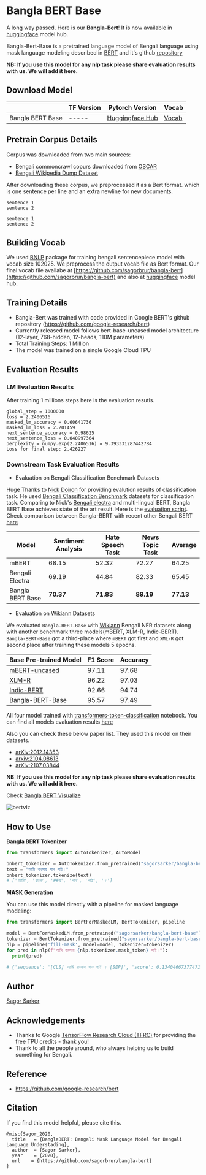 # Bangla BERT Base

A long way passed. Here is our **Bangla-Bert**! It is now available in [huggingface](https://huggingface.co/sagorsarker/bangla-bert-base) model hub. 

Bangla-Bert-Base is a pretrained language model of Bengali language using mask language modeling described in [BERT](https://arxiv.org/abs/1810.04805) and it's github [repository](https://github.com/google-research/bert)

**NB: If you use this model for any nlp task please share evaluation results with us. We will add it here.**

## Download Model
|  | TF Version | Pytorch Version | Vocab |
| ----- | ------ | ------- | --------|
| Bangla BERT Base | ----- | [Huggingface Hub](https://huggingface.co/sagorsarker/bangla-bert-base)| [Vocab](https://github.com/sagorbrur/bangla-bert/blob/master/vocab.txt)

## Pretrain Corpus Details
Corpus was downloaded from two main sources:

* Bengali commoncrawl copurs downloaded from [OSCAR](https://oscar-corpus.com/)
* [Bengali Wikipedia Dump Dataset](https://dumps.wikimedia.org/bnwiki/latest/)

After downloading these corpus, we preprocessed it as a Bert format. which is one sentence per line and an extra newline for new documents. 

```
sentence 1
sentence 2

sentence 1
sentence 2

```

## Building Vocab
We used [BNLP](https://github.com/sagorbrur/bnlp) package for training bengali sentencepiece model with vocab size 102025. We preprocess the output vocab file as Bert format.
Our final vocab file availabe at [https://github.com/sagorbrur/bangla-bert](https://github.com/sagorbrur/bangla-bert) and also at [huggingface](https://huggingface.co/sagorsarker/bangla-bert-base) model hub.

## Training Details
* Bangla-Bert was trained with code provided in Google BERT's github repository (https://github.com/google-research/bert)
* Currently released model follows bert-base-uncased model architecture (12-layer, 768-hidden, 12-heads, 110M parameters)
* Total Training Steps: 1 Million
* The model was trained on a single Google Cloud TPU 

## Evaluation Results

### LM Evaluation Results
After training 1 millions steps here is the evaluation resutls. 

```
global_step = 1000000
loss = 2.2406516
masked_lm_accuracy = 0.60641736
masked_lm_loss = 2.201459
next_sentence_accuracy = 0.98625
next_sentence_loss = 0.040997364
perplexity = numpy.exp(2.2406516) = 9.393331287442784
Loss for final step: 2.426227

```

### Downstream Task Evaluation Results
- Evaluation on Bengali Classification Benchmark Datasets

Huge Thanks to [Nick Doiron](https://twitter.com/mapmeld) for providing evalution results of classification task.
He used [Bengali Classification Benchmark](https://github.com/rezacsedu/Classification_Benchmarks_Benglai_NLP) datasets for classification task.
Comparing to Nick's [Bengali electra](https://huggingface.co/monsoon-nlp/bangla-electra) and multi-lingual BERT, Bangla BERT Base achieves state of the art result.
Here is the [evaluation script](https://github.com/sagorbrur/bangla-bert/blob/master/notebook/bangla-bert-evaluation-classification-task.ipynb). Check comparison between Bangla-BERT with recent other Bengali BERT [here](https://gist.github.com/mapmeld/cfdfa5604a0b03730b0dbee8c5789f42)


| Model | Sentiment Analysis | Hate Speech Task | News Topic Task | Average |
| ----- | -------------------| ---------------- | --------------- | ------- |
| mBERT | 68.15 | 52.32 | 72.27 | 64.25 |
| Bengali Electra | 69.19 | 44.84 | 82.33 | 65.45 |
| Bangla BERT Base | **70.37** | **71.83** | **89.19** | **77.13** |
  
- Evaluation on [Wikiann](https://huggingface.co/datasets/wikiann) Datasets

We evaluated `Bangla-BERT-Base` with [Wikiann](https://huggingface.co/datasets/wikiann) Bengali NER datasets along with another benchmark three models(mBERT, XLM-R, Indic-BERT). </br>
`Bangla-BERT-Base` got a third-place where `mBERT` got first and `XML-R` got second place after training these models 5 epochs.

| Base Pre-trained Model | F1 Score | Accuracy |
| ----- | -------------------| ---------------- |
| [mBERT-uncased](https://huggingface.co/bert-base-multilingual-uncased) | 97.11 | 97.68 |
| [XLM-R](https://huggingface.co/xlm-roberta-base) | 96.22 | 97.03 |
| [Indic-BERT](https://huggingface.co/ai4bharat/indic-bert)| 92.66 | 94.74 |
| Bangla-BERT-Base | 95.57 | 97.49 |

All four model trained with [transformers-token-classification](https://colab.research.google.com/github/huggingface/notebooks/blob/master/examples/token_classification.ipynb) notebook.
You can find all models evaluation results [here](https://github.com/sagorbrur/bangla-bert/tree/master/evaluations/wikiann)


Also you can check these below paper list. They used this model on their datasets.
* [arXiv:2012.14353](https://arxiv.org/abs/2012.14353)
* [arxiv:2104.08613](https://arxiv.org/abs/2104.08613)
* [	arXiv:2107.03844](https://arxiv.org/abs/2107.03844)

**NB: If you use this model for any nlp task please share evaluation results with us. We will add it here.** 

Check [Bangla BERT Visualize](notebook)

![bertviz](bert_attention_head.gif)

## How to Use

**Bangla BERT Tokenizer**
```py
from transformers import AutoTokenizer, AutoModel

bnbert_tokenizer = AutoTokenizer.from_pretrained("sagorsarker/bangla-bert-base")
text = "আমি বাংলায় গান গাই।"
bnbert_tokenizer.tokenize(text)
# ['আমি', 'বাংলা', '##য', 'গান', 'গাই', '।']
```


**MASK Generation**

You can use this model directly with a pipeline for masked language modeling:

```py
from transformers import BertForMaskedLM, BertTokenizer, pipeline

model = BertForMaskedLM.from_pretrained("sagorsarker/bangla-bert-base")
tokenizer = BertTokenizer.from_pretrained("sagorsarker/bangla-bert-base")
nlp = pipeline('fill-mask', model=model, tokenizer=tokenizer)
for pred in nlp(f"আমি বাংলায় {nlp.tokenizer.mask_token} গাই।"):
  print(pred)

# {'sequence': '[CLS] আমি বাংলায গান গাই । [SEP]', 'score': 0.13404667377471924, 'token': 2552, 'token_str': 'গান'}

```

## Author
[Sagor Sarker](https://github.com/sagorbrur)

## Acknowledgements

* Thanks to Google [TensorFlow Research Cloud (TFRC)](https://www.tensorflow.org/tfrc) for providing the free TPU credits - thank you!
* Thank to all the people around, who always helping us to build something for Bengali.

## Reference
* https://github.com/google-research/bert

## Citation
If you find this model helpful, please cite this.

```
@misc{Sagor_2020,
  title   = {BanglaBERT: Bengali Mask Language Model for Bengali Language Understading},
  author  = {Sagor Sarker},
  year    = {2020},
  url    = {https://github.com/sagorbrur/bangla-bert}
}

```






